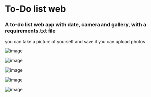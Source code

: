 # To-Do list web 
### A to-do list web app with date, camera and gallery, with a requirements.txt file 
you can take a picture of yourself and save it
you can upload photos

![image](https://github.com/sefi0609/Python-Apps/assets/81361291/6fe5c84b-668f-4299-99ba-b033fb1530e4)

![image](https://github.com/sefi0609/Python-Apps/assets/81361291/e1a8e480-ae67-4d03-8da2-18d2517fb275)

![image](https://github.com/sefi0609/Python-Apps/assets/81361291/353def69-2df8-42c6-82a5-8660f416d467)

![image](https://github.com/sefi0609/Python-Apps/assets/81361291/c0af88dd-9839-4e23-9e39-44f5060aab9f)

![image](https://github.com/sefi0609/Python-Apps/assets/81361291/a786cc29-d589-4943-a1f3-cc9b417bf9ff)

